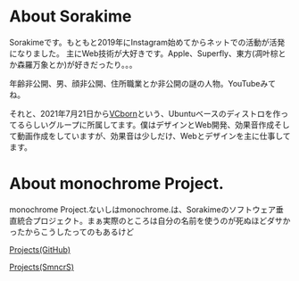 # About Sorakime
Sorakimeです。もともと2019年にInstagram始めてからネットでの活動が活発になりました。
主にWeb技術が大好きです。Apple、Superfly、東方(凋叶棕とか森羅万象とか)が好きだったり。。。

年齢非公開、男、顔非公開、住所職業とか非公開の謎の人物。YouTubeみてね。

それと、2021年7月21日から[VCborn](https://github.com/VCborn)という、Ubuntuベースのディストロを作ってるらしいグループに所属してます。僕はデザインとWeb開発、効果音作成そして動画作成をしていますが、効果音は少しだけ、Webとデザインを主に仕事してます。

# About monochrome Project.
monochrome Project.ないしはmonochrome.は、Sorakimeのソフトウェア垂直統合プロジェクト。まぁ実際のところは自分の名前を使うのが死ぬほどダサかったからこうしたってのもあるけど

[Projects(GitHub)](./mncr/prj.md)

[Projects(SmncrS)](https://sorakime.github.io/mncr/project/)
